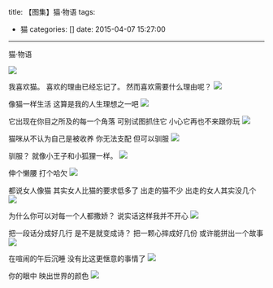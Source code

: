 title: 【图集】猫·物语
tags:
  - 猫
categories: []
date: 2015-04-07 15:27:00
---
猫·物语

![](http://mmbiz.qlogo.cn/mmbiz/xBmfrfspdrwFKtmGPGDzQ3rlPvMhpKtEuJ5WTicO55QjMeGLqlv0tCefMUCSgUsp336EMKGUjqBRR0o8IX9ick3g/0)


我喜欢猫。
喜欢的理由已经忘记了。
然而喜欢需要什么理由呢？
![](http://mmbiz.qlogo.cn/mmbiz/xBmfrfspdrwFKtmGPGDzQ3rlPvMhpKtEeKQsxLhTSqyCNoJ9ZbxpWJicTPpibDT9oUR8UdL9j2dtHRURCFibj14VA/0)


像猫一样生活
这算是我的人生理想之一吧
![](http://mmbiz.qlogo.cn/mmbiz/xBmfrfspdrwFKtmGPGDzQ3rlPvMhpKtEeTGQFjORR96L4vibPdYPOtWFntj1td4gibQVRgAlnB9D87FPJnBdZoew/0)



它出现在你目之所及的每一个角落
可别试图抓住它
小心它再也不来跟你玩
![](http://mmbiz.qlogo.cn/mmbiz/xBmfrfspdrwFKtmGPGDzQ3rlPvMhpKtEZKgadho3CRZY7xFuroqic2jInYkaSUQf5y2vf2eiaPdF8nJBUWZnHjbw/0)


猫咪从不认为自己是被收养
你无法支配
但可以驯服
![](http://mmbiz.qlogo.cn/mmbiz/xBmfrfspdrwFKtmGPGDzQ3rlPvMhpKtEUNicC7TSYiaZjDV6syibhEVmibnkUeibb51oKQwwtYBiao0obGQhqFZZrcyA/0)


驯服？
就像小王子和小狐狸一样。
![](http://mmbiz.qlogo.cn/mmbiz/xBmfrfspdrwFKtmGPGDzQ3rlPvMhpKtEicGEemNrEfltEzDayXk1HLeBCHWQnziaiarOuP5J0W2SICY2Xrg1qxqCg/0)


伸个懒腰
打个哈欠
![](http://mmbiz.qlogo.cn/mmbiz/xBmfrfspdrwFKtmGPGDzQ3rlPvMhpKtEaBtxGq9HTYvSghlom27ebeicIoRVCgR2S7KyAz6Mq1micDecibtQjHAhQ/0)


都说女人像猫
其实女人比猫的要求低多了
出走的猫不少
出走的女人其实没几个
![](http://mmbiz.qlogo.cn/mmbiz/xBmfrfspdrwFKtmGPGDzQ3rlPvMhpKtEJSa4wZPFoeFhVvKwBA20LluRs3UJKs3oSmDBCIUAdgTUrafeN34aEQ/0)


为什么你可以对每一个人都撒娇？
说实话这样我并不开心
![](http://mmbiz.qlogo.cn/mmbiz/xBmfrfspdrwFKtmGPGDzQ3rlPvMhpKtEWHmfwySicPUnk3g2vxkksiaq72ZIEzwmxnCgGFAKca5CWAGzVGsBKXlw/0)


把一段话分成好几行
是不是就变成诗？
把一颗心摔成好几份
或许能拼出一个故事
![](http://mmbiz.qlogo.cn/mmbiz/xBmfrfspdrwFKtmGPGDzQ3rlPvMhpKtE1WP52Z097OSEasWd5gB3hgn8oe0cJ839GFovL3JO1T5cGA1Qmgmqaw/0)


在喧闹的午后沉睡
没有比这更惬意的事情了
![](http://mmbiz.qlogo.cn/mmbiz/xBmfrfspdrwFKtmGPGDzQ3rlPvMhpKtEx7x84aJTlwibMrwzC1OXbWNynfQkAdcJQvSrib4VoJBB1rLL2SYRvFoA/0)


你的眼中
映出世界的颜色
![](http://mmbiz.qlogo.cn/mmbiz/xBmfrfspdrwFKtmGPGDzQ3rlPvMhpKtEjcq6yRyoMdgRLtBrMUlqYeEEOghSM0CvoxulHs8tEMFzIqZ0vL0ZfA/0)